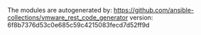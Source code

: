 The modules are autogenerated by:
https://github.com/ansible-collections/vmware_rest_code_generator
version: 6f8b7376d53c0e685c59c4215083fecd7d52ff9d
